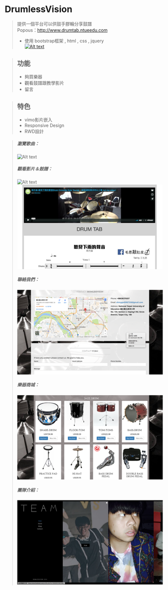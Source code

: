 # DrumlessVision
>提供一個平台可以供鼓手膠輪分享鼓譜<br />
>Popous：<a href="http://www.drumtab.ntueedu.com">http://www.drumtab.ntueedu.com</a>
>  * 使用 bootstrap框架 , html , css , jquery<br />
<a href="http://www.drumtab.ntueedu.com">![Alt text](/githubPic/home.png)</a><br />


>## 功能
>  * 夠買樂器<br />
>  * 觀看鼓譜跟教學影片<br />
>  * 留言<br />


>## 特色
>  * vimo影片嵌入<br />
>  * Responsive Design<br />
>  * RWD設計<br />


>#####  瀏覽歌曲：<br />
>  ![Alt text](/githubPic/musuc.png)<br />
>
>#####  觀看影片＆鼓譜：<br />
>  ![Alt text](/githubPic/video.png)<br />
>  ![Alt text](/githubPic/tab.png)<br />
>
>#####  聯絡我們：<br />
>  ![Alt text](/githubPic/contact.png)<br />
>
>#####  樂器商城：<br />
>  ![Alt text](/githubPic/store.png)<br />
>
>#####  團隊介紹：<br />
>  ![Alt text](/githubPic/friend.png)<br />


